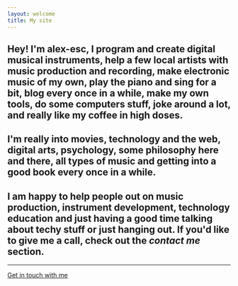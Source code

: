 ```yaml
---
layout: welcome
title: My site
---
```



<!--
<center><img src="img/mecir.png"/></center>
-->

## Hey! I'm alex-esc, I program and create digital musical instruments, help a few local artists with music production and recording, make electronic music of my own, play the piano and sing for a bit, blog every once in a while, make my own tools, do some computers stuff, joke around a lot, and really like my coffee in high doses.

## I'm really into movies, technology and the web, digital arts, psychology, some philosophy here and there, all types of music and getting into a good book every once in a while.

## I am happy to help people out on music production, instrument development, technology education and just having a good time talking about techy stuff or just hanging out. If you'd like to give me a call, check out the *contact me* section.




---

[Get in touch with me][1]

[1]: https://alex-esc.github.io/realme

<!--

{% for post in site.posts %}

<article class='post'>
  <h1 class='post-title'>
    <a href="{{ site.path }}{{ post.url }}">
      {{ post.title }}
    </a>
  </h1>
  <div class="post-date">{{ post.date | date: "%b %-d, %Y" }}</div>
  {{ post.content }}
</article>

{% endfor %}

-->
